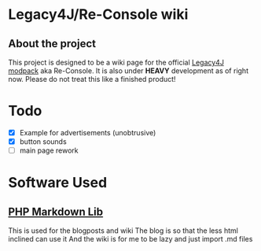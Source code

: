 # Legacy4J/Re-Console wiki
## About the project
This project is designed to be a wiki page for the official [Legacy4J modpack](https://modrinth.com/modpack/legacy-minecraft) aka Re-Console.
It is also under **HEAVY** development as of right now. Please do not treat this like a finished product!

# Todo
- [X] Example for advertisements (unobtrusive)
- [X] button sounds
- [ ] main page rework

# Software Used
## [PHP Markdown Lib](https://michelf.ca/projects/php-markdown/)
This is used for the blogposts and wiki
The blog is so that the less html inclined can use it
And the wiki is for me to be lazy and just import .md files
